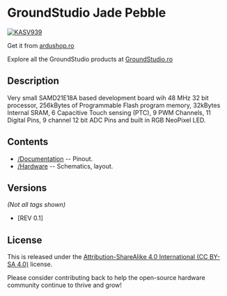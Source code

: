 GroundStudio Jade Pebble
====================================
[![KASV939](https://user-images.githubusercontent.com/77836107/184095953-28df6d6f-3073-44e5-8bf5-e55cc28ea3c4.png)](https://ardushop.ro/ro/placi-de-dezvoltare/1724-placa-de-dezvoltare-jade-pebble.html)

Get it from [ardushop.ro](https://ardushop.ro/ro/placi-de-dezvoltare/1724-placa-de-dezvoltare-jade-pebble.html)

Explore all the GroundStudio products at [GroundStudio.ro](https://groundstudio.ro/)

Description
-------------------
Very small SAMD21E18A based development board wih 48 MHz 32 bit processor, 256kBytes of Programmable Flash program memory, 32kBytes Internal SRAM, 6 Capacitive Touch sensing (PTC), 9 PWM Channels, 11 Digital Pins, 9 channel 12 bit ADC Pins and built in RGB NeoPixel LED.

Contents
-------------------

* [/Documentation](https://github.com/GroundStudio/GroundStudio_Jade_Pebble/tree/main/Documentation) -- Pinout.
* [/Hardware](https://github.com/GroundStudio/GroundStudio_Jade_Pebble/tree/main/Hardware) -- Schematics, layout.

Versions
-------------------
*(Not all tags shown)*

- [REV 0.1]

License
-------------------

This is released under the [Attribution-ShareAlike 4.0 International (CC BY-SA 4.0)](https://creativecommons.org/licenses/by-sa/4.0/) license. 

Please consider contributing back to help the open-source hardware community continue to thrive and grow! 


